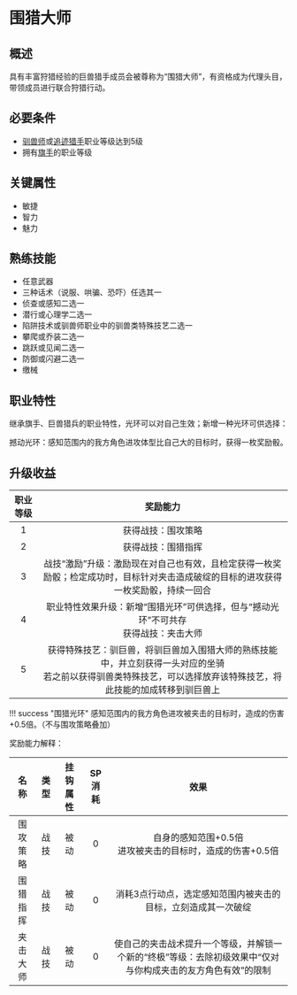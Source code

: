 # 围猎大师

## 概述

具有丰富狩猎经验的巨兽猎手成员会被尊称为“围猎大师”，有资格成为代理头目，带领成员进行联合狩猎行动。

## 必要条件

* <a href="../tamer" target="_blank">驯兽师</a>或<a href="../chaser" target="_blank">追迹猎手</a>职业等级达到5级
* 拥有<a href="../../../basicJob/Standard-bearer" target="_blank">旗手</a>的职业等级

## 关键属性

* 敏捷
* 智力
* 魅力

## 熟练技能

* 任意武器
* 三种话术（说服、哄骗、恐吓）任选其一
* 侦查或感知二选一
* 潜行或心理学二选一
* 陷阱技术或驯兽师职业中的驯兽类特殊技艺二选一
* 攀爬或乔装二选一
* 跳跃或见闻二选一
* 防御或闪避二选一
* 缴械

## 职业特性

继承旗手、巨兽猎兵的职业特性，光环可以对自己生效；新增一种光环可供选择：

撼动光环：感知范围内的我方角色进攻体型比自己大的目标时，获得一枚奖励骰。

## 升级收益

职业等级|奖励能力
:--:|:--:
1|获得战技：围攻策略
2|获得战技：围猎指挥
3|战技“激励”升级：激励现在对自己也有效，且检定获得一枚奖励骰；检定成功时，目标针对夹击造成破绽的目标的进攻获得一枚奖励骰，持续一回合
4|职业特性效果升级：新增“围猎光环”可供选择，但与“撼动光环”不可共存<br>获得战技：夹击大师
5|获得特殊技艺：驯巨兽，将驯巨兽加入围猎大师的熟练技能中，并立刻获得一头对应的坐骑<br>若之前以获得驯兽类特殊技艺，可以选择放弃该特殊技艺，将此技能的加成转移到驯巨兽上

!!! success "围猎光环"
    感知范围内的我方角色进攻被夹击的目标时，造成的伤害+0.5倍。（不与围攻策略叠加）

奖励能力解释：

名称|类型|挂钩属性|SP消耗|效果
:--:|:--:|:--:|:--:|:--:
围攻策略|战技|被动|0|自身的感知范围+0.5倍<br>进攻被夹击的目标时，造成的伤害+0.5倍
围猎指挥|战技|被动|0|消耗3点行动点，选定感知范围内被夹击的目标，立刻造成其一次破绽
夹击大师|战技|被动|0|使自己的夹击战术提升一个等级，并解锁一个新的“终极”等级：去除初级效果中“仅对与你构成夹击的友方角色有效”的限制
